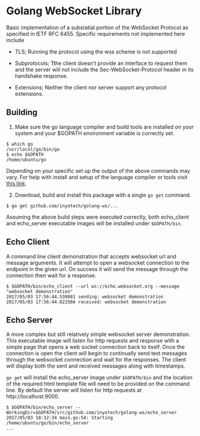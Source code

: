 # Golang WebSocket Library

Basic implementation of a substatial portion of the WebSocket Protocol as specified in IETF RFC 6455.  Specific requirements not implemented here include

* TLS; Running the protocol using the wss scheme is not supported

* Subprotocols; Tthe client doesn't provide an interface to request
  them and the server will not include the Sec-WebSocket-Protocol
  header in its handshake response.

* Extensions; Neither the client nor server support any protocol
  extensions.

## Building

1. Make sure the go language compiler and build tools are installed on
your system and your $GOPATH environment variable is correctly set.

```
$ which go
/usr/local/go/bin/go
$ echo $GOPATH
/home/ubuntu/go
```

Depending on your specific set up the output of the above commands may
vary.  For help with install and setup of the language compiler or
tools visit [this link](https://golang.org/doc/install).

2. Download, build and install this package with a single `go get` command.

```
$ go get github.com/inyotech/golang-ws/...
```

Assuming the above build steps were executed correctly, both 
echo_client and echo_server executable images will be installed under
`$GOPATH/bin`.

## Echo Client

A command line client demonstration that accepts websocket url and
message arguments.  It will attempt to open a websocket connection to
the endpoint in the given url.  On success it will send the message
through the connection then wait for a response.

```
$ $GOPATH/bin/echo_client --url ws://echo.websocket.org --message "websocket demonstration"
2017/05/03 17:56:44.530881 sending: websocket demonstration
2017/05/03 17:56:44.622566 received: websocket demonstration

```

## Echo Server

A more complex but still relatively simple websocket server
demonstration.  This executable image will listen for http requests
and response with a simple page that opens a web socket connection
back to itself.  Once the connection is open the client will begin to
continually send text messages through the websocket connection and
wait for the responses.  The client will display both the sent and
received messages along with timestamps.

`go get` will install the echo_server image under `$GOPATH/bin` and
the location of the required html template file will need to be
provided on the command line. By default the server will listen for
http requests at http://localhost:9000.

```
$ $GOPATH/bin/echo_server --WorkingDir=$GOPATH/src/github.com/inyotech/golang-ws/echo_server
2017/05/03 18:32:34 main.go:54: Starting /home/ubuntu/go/bin/echo_server
...
```

